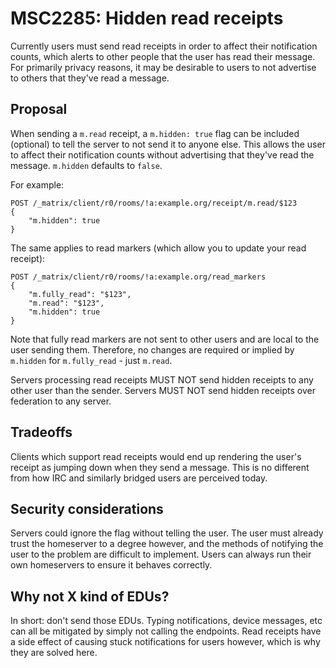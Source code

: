 # MSC2285: Hidden read receipts

Currently users must send read receipts in order to affect their notification counts, which
alerts to other people that the user has read their message. For primarily privacy reasons,
it may be desirable to users to not advertise to others that they've read a message.

## Proposal

When sending a `m.read` receipt, a `m.hidden: true` flag can be included (optional) to tell
the server to not send it to anyone else. This allows the user to affect their notification
counts without advertising that they've read the message. `m.hidden` defaults to `false`.

For example:
```
POST /_matrix/client/r0/rooms/!a:example.org/receipt/m.read/$123
{
    "m.hidden": true
}
```

The same applies to read markers (which allow you to update your read receipt):
```
POST /_matrix/client/r0/rooms/!a:example.org/read_markers
{
    "m.fully_read": "$123",
    "m.read": "$123",
    "m.hidden": true
}
```

Note that fully read markers are not sent to other users and are local to the user sending them.
Therefore, no changes are required or implied by `m.hidden` for `m.fully_read` - just `m.read`.

Servers processing read receipts MUST NOT send hidden receipts to any other user than the sender.
Servers MUST NOT send hidden receipts over federation to any server.

## Tradeoffs

Clients which support read receipts would end up rendering the user's receipt as jumping down
when they send a message. This is no different from how IRC and similarly bridged users are
perceived today.

## Security considerations

Servers could ignore the flag without telling the user. The user must already trust the homeserver
to a degree however, and the methods of notifying the user to the problem are difficult to
implement. Users can always run their own homeservers to ensure it behaves correctly.

## Why not X kind of EDUs?

In short: don't send those EDUs. Typing notifications, device messages, etc can all be mitigated
by simply not calling the endpoints. Read receipts have a side effect of causing stuck
notifications for users however, which is why they are solved here.
